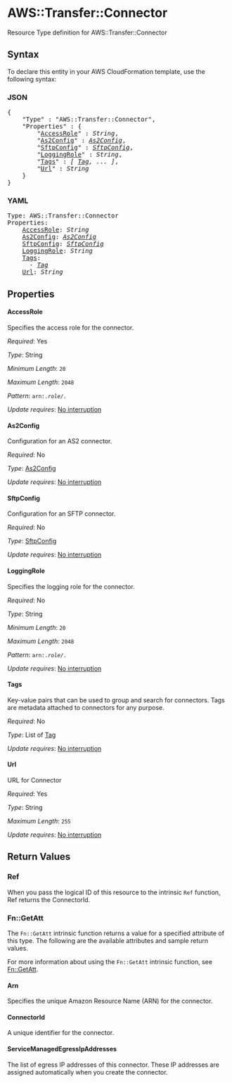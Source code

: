 # AWS::Transfer::Connector

Resource Type definition for AWS::Transfer::Connector

## Syntax

To declare this entity in your AWS CloudFormation template, use the following syntax:

### JSON

<pre>
{
    "Type" : "AWS::Transfer::Connector",
    "Properties" : {
        "<a href="#accessrole" title="AccessRole">AccessRole</a>" : <i>String</i>,
        "<a href="#as2config" title="As2Config">As2Config</a>" : <i><a href="as2config.md">As2Config</a></i>,
        "<a href="#sftpconfig" title="SftpConfig">SftpConfig</a>" : <i><a href="sftpconfig.md">SftpConfig</a></i>,
        "<a href="#loggingrole" title="LoggingRole">LoggingRole</a>" : <i>String</i>,
        "<a href="#tags" title="Tags">Tags</a>" : <i>[ <a href="tag.md">Tag</a>, ... ]</i>,
        "<a href="#url" title="Url">Url</a>" : <i>String</i>
    }
}
</pre>

### YAML

<pre>
Type: AWS::Transfer::Connector
Properties:
    <a href="#accessrole" title="AccessRole">AccessRole</a>: <i>String</i>
    <a href="#as2config" title="As2Config">As2Config</a>: <i><a href="as2config.md">As2Config</a></i>
    <a href="#sftpconfig" title="SftpConfig">SftpConfig</a>: <i><a href="sftpconfig.md">SftpConfig</a></i>
    <a href="#loggingrole" title="LoggingRole">LoggingRole</a>: <i>String</i>
    <a href="#tags" title="Tags">Tags</a>: <i>
      - <a href="tag.md">Tag</a></i>
    <a href="#url" title="Url">Url</a>: <i>String</i>
</pre>

## Properties

#### AccessRole

Specifies the access role for the connector.

_Required_: Yes

_Type_: String

_Minimum Length_: <code>20</code>

_Maximum Length_: <code>2048</code>

_Pattern_: <code>arn:.*role/.*</code>

_Update requires_: [No interruption](https://docs.aws.amazon.com/AWSCloudFormation/latest/UserGuide/using-cfn-updating-stacks-update-behaviors.html#update-no-interrupt)

#### As2Config

Configuration for an AS2 connector.

_Required_: No

_Type_: <a href="as2config.md">As2Config</a>

_Update requires_: [No interruption](https://docs.aws.amazon.com/AWSCloudFormation/latest/UserGuide/using-cfn-updating-stacks-update-behaviors.html#update-no-interrupt)

#### SftpConfig

Configuration for an SFTP connector.

_Required_: No

_Type_: <a href="sftpconfig.md">SftpConfig</a>

_Update requires_: [No interruption](https://docs.aws.amazon.com/AWSCloudFormation/latest/UserGuide/using-cfn-updating-stacks-update-behaviors.html#update-no-interrupt)

#### LoggingRole

Specifies the logging role for the connector.

_Required_: No

_Type_: String

_Minimum Length_: <code>20</code>

_Maximum Length_: <code>2048</code>

_Pattern_: <code>arn:.*role/.*</code>

_Update requires_: [No interruption](https://docs.aws.amazon.com/AWSCloudFormation/latest/UserGuide/using-cfn-updating-stacks-update-behaviors.html#update-no-interrupt)

#### Tags

Key-value pairs that can be used to group and search for connectors. Tags are metadata attached to connectors for any purpose.

_Required_: No

_Type_: List of <a href="tag.md">Tag</a>

_Update requires_: [No interruption](https://docs.aws.amazon.com/AWSCloudFormation/latest/UserGuide/using-cfn-updating-stacks-update-behaviors.html#update-no-interrupt)

#### Url

URL for Connector

_Required_: Yes

_Type_: String

_Maximum Length_: <code>255</code>

_Update requires_: [No interruption](https://docs.aws.amazon.com/AWSCloudFormation/latest/UserGuide/using-cfn-updating-stacks-update-behaviors.html#update-no-interrupt)

## Return Values

### Ref

When you pass the logical ID of this resource to the intrinsic `Ref` function, Ref returns the ConnectorId.

### Fn::GetAtt

The `Fn::GetAtt` intrinsic function returns a value for a specified attribute of this type. The following are the available attributes and sample return values.

For more information about using the `Fn::GetAtt` intrinsic function, see [Fn::GetAtt](https://docs.aws.amazon.com/AWSCloudFormation/latest/UserGuide/intrinsic-function-reference-getatt.html).

#### Arn

Specifies the unique Amazon Resource Name (ARN) for the connector.

#### ConnectorId

A unique identifier for the connector.

#### ServiceManagedEgressIpAddresses

The list of egress IP addresses of this connector. These IP addresses are assigned automatically when you create the connector.

